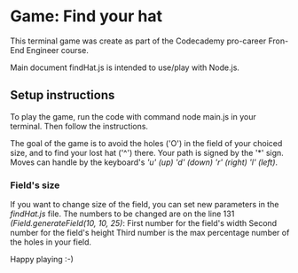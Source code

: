 # Game: Find your hat #

This terminal game was create as part of the Codecademy pro-career Fron-End Engineer course. 

Main document findHat.js is intended to use/play with Node.js.

## Setup instructions ##

To play the game, run the code with command node main.js in your terminal. Then follow the instructions.

The goal of the game is to avoid the holes ('O') in the field of your choiced size, and to find your lost hat ('^') there. Your path is signed by the '*' sign. Moves can handle by the keyboard's *'u' (up)*
*'d' (down)*
*'r' (right)*
*'l' (left)*.


### Field's size ###
If you want to change size of the field, you can set new parameters in the *findHat.js* file. The numbers to be changed are on the line 131 *(Field.generateField(10, 10, 25)*:
First number for the field's width 
Second number for the field's height
Third number is the max percentage number of the holes in your field.

Happy playing :-)
